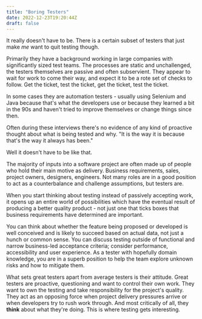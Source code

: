 ```yaml
---
title: "Boring Testers"
date: 2022-12-23T19:20:44Z
draft: false
---
```


It really doesn't have to be. There is a certain subset of testers that just make *me* want to quit testing though. <!--more-->

Primarily they have a background working in large companies with significantly sized test teams. The processes are static and unchallenged, the testers themselves are passive and often subservient. They appear to wait for work to come their way, and expect it to be a rote set of checks to follow. Get the ticket, test the ticket, get the ticket, test the ticket.

In some cases they are automation testers - usually using Selenium and Java because that's what the developers use or because they learned a bit in the 90s and haven't tried to improve themselves or change things since then. 

Often during these interviews there's no evidence of any kind of proactive thought about what is being tested and why. "It is the way it is because that's the way it always has been."

Well it doesn't have to be like that.

The majority of inputs into a software project are often made up of people who hold their main motive as delivery. Business requirements, sales, project owners, designers, engineers. Not many roles are in a good position to act as a counterbalance and challenge assumptions, but testers are.

When you start thinking about testing instead of passively accepting work, it opens up an entire world of possibilities which have the eventual result of producing a better quality product - not just one that ticks boxes that business requirements have determined are important.

You can think about whether the feature being proposed or developed is well conceived and is likely to succeed based on actual data, not just a hunch or common sense. You can discuss testing outside of functional and narrow business-led acceptance criteria; consider performance, accessibility and user experience. As a tester with hopefully domain knowledge, you are in a superb position to help the team explore unknown risks and how to mitigate them.

What sets great testers apart from average testers is their attitude. Great testers are proactive, questioning and want to control their own work. They want to own the testing and take responsibility for the project's quality. They act as an opposing force when project delivery pressures arrive or when developers try to rush work through. And most critically of all, they **think** about what they're doing. This is where testing gets interesting.